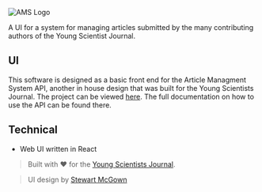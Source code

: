 
![AMS Logo](https://assets.ysjournal.com/img/article-management.png)

A UI for a system for managing articles submitted by the many contributing authors of the Young Scientist Journal.

## UI
This software is designed as a basic front end for the Article Managment System API, another in house design that was built for the Young Scientists Journal. The project can be viewed [here](https://github.com/youngscientists/article-management). The full documentation on how to use the API can be found there.

## Technical

 - Web UI written in React

> Built with :heart: for the [Young Scientists Journal](https://ysjournal.com).

> UI design by [Stewart McGown](https://twistedcore.co.uk)